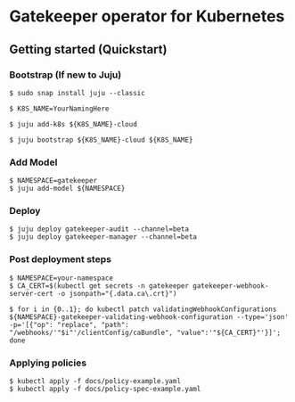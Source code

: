 # Gatekeeper operator for Kubernetes

## Getting started (Quickstart)

### Bootstrap (If new to Juju)


```
$ sudo snap install juju --classic

$ K8S_NAME=YourNamingHere

$ juju add-k8s ${K8S_NAME}-cloud

$ juju bootstrap ${K8S_NAME}-cloud ${K8S_NAME}

```


### Add Model

```
$ NAMESPACE=gatekeeper
$ juju add-model ${NAMESPACE}

```


###  Deploy

```
$ juju deploy gatekeeper-audit --channel=beta
$ juju deploy gatekeeper-manager --channel=beta

```

### Post deployment steps

```
$ NAMESPACE=your-namespace
$ CA_CERT=$(kubectl get secrets -n gatekeeper gatekeeper-webhook-server-cert -o jsonpath="{.data.ca\.crt}")

$ for i in {0..1}; do kubectl patch validatingWebhookConfigurations ${NAMESPACE}-gatekeeper-validating-webhook-configuration --type='json' -p='[{"op": "replace", "path": "/webhooks/'"$i"'/clientConfig/caBundle", "value":'"${CA_CERT}"'}]'; done

```

### Applying policies

```
$ kubectl apply -f docs/policy-example.yaml
$ kubectl apply -f docs/policy-spec-example.yaml

```
